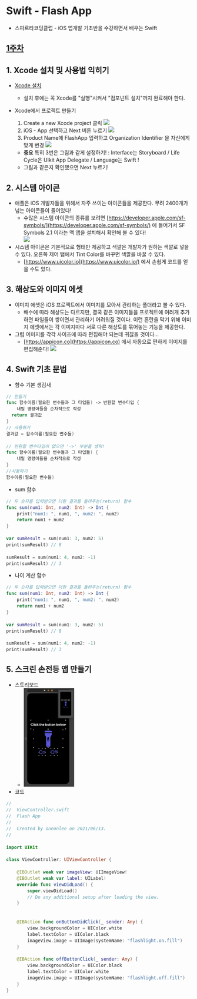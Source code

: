 # Swift - Flash App 
* 스파르타코딩클럽 - iOS 앱개발 기초반을 수강하면서 배우는 Swift

## [1주차](https://www.notion.so/iOS-1-8853f9fd744f4334b636944012718273#f28db804624f4af6aa46ec2e3e46610f)
## 1. Xcode 설치 및 사용법 익히기
* [Xcode 설치](https://apps.apple.com/us/app/xcode/id497799835?mt=12)
  * 설치 후에는 꼭 Xcode를 "실행"시켜서 "컴포넌트 설치"까지 완료해야 한다. 
* Xcode에서 프로젝트 만들기
  1. Create a new Xcode project 클릭
    ![](https://www.notion.so/image/https%3A%2F%2Fs3-us-west-2.amazonaws.com%2Fsecure.notion-static.com%2F45e6132b-20d8-47a8-9533-e482a875eb7e%2FXnote_new_project_1.png?table=block&id=183f3dec-5e8e-4239-855f-2fbeaa31134e&spaceId=83c75a39-3aba-4ba4-a792-7aefe4b07895&width=3660&userId=&cache=v2)
  2. iOS - App 선택하고 Next 버튼 누르기
    ![](https://www.notion.so/image/https%3A%2F%2Fs3-us-west-2.amazonaws.com%2Fsecure.notion-static.com%2F6966dcd6-35c9-4d74-bd80-5c18be9889b8%2FFlashApp_3.jpg?table=block&id=cc744e69-b801-454d-840d-4f5edf68a9cd&spaceId=83c75a39-3aba-4ba4-a792-7aefe4b07895&width=1890&userId=&cache=v2)
  3. Product Name에 FlashApp 입력하고 Organization Identifier 을 자신에게 맞게 변경
    ![](https://www.notion.so/image/https%3A%2F%2Fs3-us-west-2.amazonaws.com%2Fsecure.notion-static.com%2F108e2fc7-23e8-41dd-a8db-d768654a62b6%2F3_2.jpg?table=block&id=a0abf6aa-ed61-4d5d-aaf6-3e0ec6fdf836&spaceId=83c75a39-3aba-4ba4-a792-7aefe4b07895&width=1910&userId=&cache=v2)

    * **중요** 특히 3번은 그림과 같게 설정하기!
      : Interface는 Storyboard / Life Cycle은 UIkit App Delegate / Language는 Swift ! 
    * 그림과 같은지 확인했으면 Next 누르기!

## 2. 시스템 아이콘
* 애플은 iOS 개발자들을 위해서 자주 쓰이는 아이콘들을 제공한다. 무려 2400개가 넘는 아이콘들이 들어있다!
  * 수많은 시스템 아이콘의 종류를 보려면 [https://developer.apple.com/sf-symbols/](https://developer.apple.com/sf-symbols/) 에 들어가서 SF Symbols 2.1 이라는 맥 앱을 설치해서 확인해 볼 수 있다!<br>
  ![](https://www.notion.so/image/https%3A%2F%2Fs3-us-west-2.amazonaws.com%2Fsecure.notion-static.com%2F1abfbd61-e922-482a-89bd-166183c91e18%2FUntitled.png?table=block&id=8e5b5802-9cf2-43b7-acb2-ddbd178e8c11&spaceId=83c75a39-3aba-4ba4-a792-7aefe4b07895&width=1500&userId=&cache=v2)<br>
* 시스템 아이콘은 기본적으로 형태만 제공하고 색깔은 개발자가 원하는 색깔로 넣을 수 있다. 오른쪽 제어 탭에서 Tint Color를 바꾸면 색깔을 바꿀 수 있다.
  * [https://www.uicolor.io](https://www.uicolor.io/) 에서 손쉽게 코드를 얻을 수도 있다.

## 3. 해상도와 이미지 에셋
* 이미지 에셋은 iOS 프로젝트에서 이미지를 모아서 관리하는 폴더라고 볼 수 있다.
  * 배수에 따라 해상도는 다르지만, 결국 같은 이미지들을 프로젝트에 여러개 추가하면 파일들이 쌓이면서 관리하기 어려워질 것이다. 이런 혼란을 막기 위해 이미지 에셋에서는 각 이미지마다 서로 다른 해상도를 묶어놓는 기능을 제공한다. 
* 그럼 이미지를 각각 사이즈에 따라 편집해야 되는데 귀찮을 것이다...
  * [https://appicon.co](https://appicon.co) 에서 자동으로 편하게 이미지를 편집해준다!
  ![](https://www.notion.so/image/https%3A%2F%2Fs3-us-west-2.amazonaws.com%2Fsecure.notion-static.com%2Fab5c4419-c992-4e2d-a098-be04d3c98374%2FUntitled.png?table=block&id=aaa8eb7d-7e3b-45a2-9362-f375400edec2&spaceId=83c75a39-3aba-4ba4-a792-7aefe4b07895&width=4100&userId=&cache=v2)
  
## 4. Swift 기초 문법
* 함수 기본 생김새
```Swift
// 만들기
func 함수이름(필요한 변수들과 그 타입들) -> 반환할 변수타입 {
	내릴 명령어들을 순차적으로 작성
  return 결과값
}
// 사용하기
결과값 = 함수이름(필요한 변수들)

// 반환할 변수타입이 없으면 '->' 부분을 생략!
func 함수이름(필요한 변수들과 그 타입들) {
	내릴 명령어들을 순차적으로 작성
}
//사용하기
함수이름(필요한 변수들)
```

* sum 함수
```Swift
// 두 숫자를 입력받으면 더한 결과를 돌려주는(return) 함수
func sum(num1: Int, num2: Int) -> Int {
    print("num1: ", num1, ", num2: ", num2)
    return num1 + num2
}

var sumResult = sum(num1: 3, num2: 5) 
print(sumResult) // 8

sumResult = sum(num1: 4, num2: -1)
print(sumResult) // 3
```

* 나이 계산 함수
```Swift
// 두 숫자를 입력받으면 더한 결과를 돌려주는(return) 함수
func sum(num1: Int, num2: Int) -> Int {
    print("num1: ", num1, ", num2: ", num2)
    return num1 + num2
}

var sumResult = sum(num1: 3, num2: 5) 
print(sumResult) // 8

sumResult = sum(num1: 4, num2: -1)
print(sumResult) // 3
```
## 5. 스크린 손전등 앱 만들기
* 스토리보드
  * <img src="storyboard.png" width="30%" height="30%">
* 코드
```Swift
//
//  ViewController.swift
//  Flash App
//
//  Created by oneonlee on 2021/06/13.
//

import UIKit

class ViewController: UIViewController {

    @IBOutlet weak var imageView: UIImageView!
    @IBOutlet weak var label: UILabel!
    override func viewDidLoad() {
        super.viewDidLoad()
        // Do any additional setup after loading the view.
    }

    
    @IBAction func onButtonDidClick(_ sender: Any) {
        view.backgroundColor = UIColor.white
        label.textColor = UIColor.black
        imageView.image = UIImage(systemName: "flashlight.on.fill")
    }
    
    @IBAction func offButtonClick(_ sender: Any) {
        view.backgroundColor = UIColor.black
        label.textColor = UIColor.white
        imageView.image = UIImage(systemName: "flashlight.off.fill")
    }
}
```
  
  
